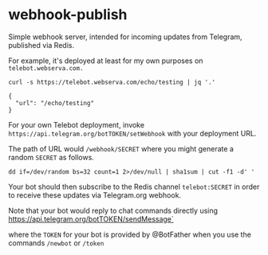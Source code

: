 # webhook-publish

Simple webhook server, intended for incoming updates from Telegram, published via Redis.

For example, it's deployed at least for my own purposes on `telebot.webserva.com.` 

```
curl -s https://telebot.webserva.com/echo/testing | jq '.'
```
```
{
  "url": "/echo/testing"
}
```

For your own Telebot deployment, invoke `https://api.telegram.org/botTOKEN/setWebhook` with your deployment URL.

The path of URL would `/webhook/SECRET` where you might generate a random `SECRET` as follows.

```
dd if=/dev/random bs=32 count=1 2>/dev/null | sha1sum | cut -f1 -d' '
```

Your bot should then subscribe to the Redis channel `telebot:SECRET` in order to receive these updates via Telegram.org webhook.

Note that your bot would reply to chat commands directly using https://api.telegram.org/botTOKEN/sendMessage`

where the `TOKEN` for your bot is provided by @BotFather when you use the commands `/newbot` or `/token`
